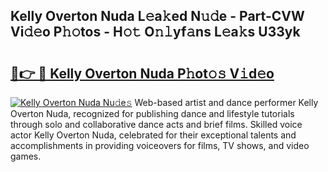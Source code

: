 ## Kelly Overton Nuda L𝚎a𝚔ed N𝚞𝚍e - Part-CVW Vi𝚍𝚎o P𝚑𝚘tos - H𝚘𝚝 O𝚗𝚕yf𝚊ns L𝚎a𝚔s U33yk

# <h2><a href="http://kfaznw.oniu.top/?m=Kelly+Overton+Nuda">🔗👉 🔴 Kelly Overton Nuda P𝚑ot𝚘𝚜 V𝚒d𝚎o</a></h2>

[![Kelly Overton Nuda Nu𝚍e𝚜](https://i.imgur.com/0qMVB7G.gif)](http://kfaznw.oniu.top/?m=Kelly+Overton+Nuda)
Web-based artist and dance performer Kelly Overton Nuda, recognized for publishing dance and lifestyle tutorials through solo and collaborative dance acts and brief films. Skilled voice actor Kelly Overton Nuda, celebrated for their exceptional talents and accomplishments in providing voiceovers for films, TV shows, and video games.  
